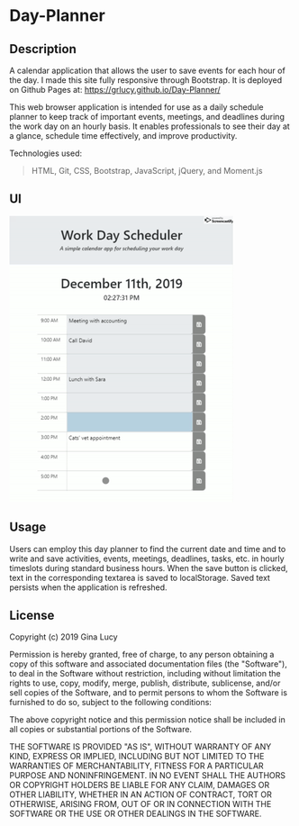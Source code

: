 # Day-Planner

## Description

A calendar application that allows the user to save events for each hour of the day. I made this site fully responsive through Bootstrap. It is deployed on Github Pages at: https://grlucy.github.io/Day-Planner/

This web browser application is intended for use as a daily schedule planner to keep track of important events, meetings, and deadlines during the work day on an hourly basis. It enables professionals to see their day at a glance, schedule time effectively, and improve productivity.

Technologies used:
> HTML, Git, CSS, Bootstrap, JavaScript, jQuery, and Moment.js

## UI

![Day Planner User Interface](/Assets/screenshots/day-planner.gif)

## Usage

Users can employ this day planner to find the current date and time and to write and save activities, events, meetings, deadlines, tasks, etc. in hourly timeslots during standard business hours. When the save button is clicked, text in the corresponding textarea is saved to localStorage. Saved text persists when the application is refreshed.

## License

Copyright (c) 2019 Gina Lucy

Permission is hereby granted, free of charge, to any person obtaining a copy of this software and associated documentation files (the "Software"), to deal in the Software without restriction, including without limitation the rights to use, copy, modify, merge, publish, distribute, sublicense, and/or sell copies of the Software, and to permit persons to whom the Software is furnished to do so, subject to the following conditions:

The above copyright notice and this permission notice shall be included in all copies or substantial portions of the Software.

THE SOFTWARE IS PROVIDED "AS IS", WITHOUT WARRANTY OF ANY KIND, EXPRESS OR IMPLIED, INCLUDING BUT NOT LIMITED TO THE WARRANTIES OF MERCHANTABILITY, FITNESS FOR A PARTICULAR PURPOSE AND NONINFRINGEMENT. IN NO EVENT SHALL THE AUTHORS OR COPYRIGHT HOLDERS BE LIABLE FOR ANY CLAIM, DAMAGES OR OTHER LIABILITY, WHETHER IN AN ACTION OF CONTRACT, TORT OR OTHERWISE, ARISING FROM, OUT OF OR IN CONNECTION WITH THE SOFTWARE OR THE USE OR OTHER DEALINGS IN THE SOFTWARE.
